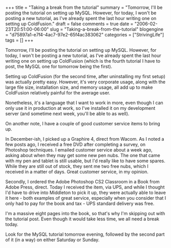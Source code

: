 +++
title = "Taking a break from the tutorial"
summary = "Tomorrow, I'll be posting the tutorial on setting up MySQL.  However, for today, I won't be posting a new tutorial, as I've already spent the last hour writing one on setting up ColdFusion."
draft = false
comments = true
date = "2006-02-23T20:51:00-06:00"
slug = "Taking-a-break-from-the-tutorial"
blogengine = "d75897a1-e7f4-4ac7-97e2-65f4ac383062"
categories = ["StrivingLife"]
tags = []
+++

<p>
Tomorrow, I&#39;ll be posting the tutorial on setting up MySQL.  However, for today, I won&#39;t be posting a new tutorial, as I&#39;ve already spent the last hour writing one on setting up ColdFusion (which is the fourth tutorial I have to post, the MySQL one for tomorrow being the first).<!--more--><!--adsense-->
</p>
<p>
Setting up ColdFusion (for the second time, after uninstalling my first setup) was actually pretty easy.  However, it&#39;s very corporate usage, along with the large file size, installation size, and memory usage, all add up to make ColdFusion relatively painful for the average user.
</p>
<p>
Nonetheless, it&#39;s a language that I want to work in more, even though I can only use it in production at work, so I&#39;ve installed it on my development server (and sometime next week, you&#39;ll be able to as well).
</p>
<p>
On another note, I have a couple of good customer service items to bring up.
</p>
<p>
In December-ish, I picked up a Graphire 4, direct from Wacom.  As I noted a few posts ago, I received a free DVD after completing a survey, on Photoshop techniques.  I emailed customer service about a week ago, asking about when they may get some new pen nubs.  The one that came with my pen and tablet is still usable, but I&#39;d really like to have some spares.  While they are still out of stock, they sent me two free nubs, which I received in a matter of days.  Great customer service, in my opinion.
</p>
<p>
Secondly, I ordered the Adobe Photoshop CS2 Classroom in a Book from Adobe Press, direct.  Today I received the item, via UPS, and while I thought I&#39;d have to drive into Middleton to pick it up, they were actually able to leave it here - both examples of great service, especially when you consider that I only had to pay for the book and tax - UPS standard delivery was free.
</p>
<p>
I&#39;m a massive eight pages into the book, so that&#39;s why I&#39;m skipping out with the tutorial post.  Even though it would take less time, we all need a break today.
</p>
<p>
Look for the MySQL tutorial tomorrow evening, followed by the second part of it (in a way) on either Saturday or Sunday.
</p>

